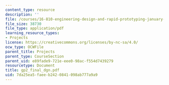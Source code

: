 ```yaml
---
content_type: resource
description: ''
file: /courses/16-810-engineering-design-and-rapid-prototyping-january-iap-2005/7da25ea5faeeb2420841098ab777a9a9_gp2_final_dgn.pdf
file_size: 38730
file_type: application/pdf
learning_resource_types:
- Projects
license: https://creativecommons.org/licenses/by-nc-sa/4.0/
ocw_type: OCWFile
parent_title: Projects
parent_type: CourseSection
parent_uid: e89fade9-721e-eee0-98ac-f554d7439279
resourcetype: Document
title: gp2_final_dgn.pdf
uid: 7da25ea5-faee-b242-0841-098ab777a9a9
---
```


